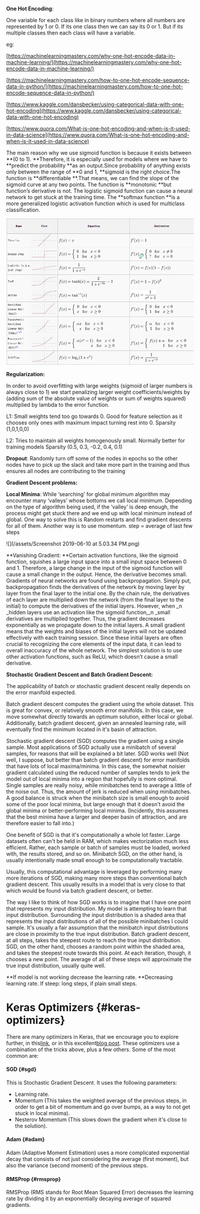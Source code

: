 **One Hot Encoding**:

One variable for each class like in binary numbers where all numbers are represented by 1 or 0. If its one class then we can say its 0 or 1. But if its multiple classes then each class will have a variable.

eg:

[https://machinelearningmastery.com/why-one-hot-encode-data-in-machine-learning/](https://machinelearningmastery.com/why-one-hot-encode-data-in-machine-learning/)

[https://machinelearningmastery.com/how-to-one-hot-encode-sequence-data-in-python/](https://machinelearningmastery.com/how-to-one-hot-encode-sequence-data-in-python/)

[https://www.kaggle.com/dansbecker/using-categorical-data-with-one-hot-encoding](https://www.kaggle.com/dansbecker/using-categorical-data-with-one-hot-encoding)

[https://www.quora.com/What-is-one-hot-encoding-and-when-is-it-used-in-data-science](https://www.quora.com/What-is-one-hot-encoding-and-when-is-it-used-in-data-science)

The main reason why we use sigmoid function is because it exists between **\(0 to 1\). **Therefore, it is especially used for models where we have to **predict the probability **as an output.Since probability of anything exists only between the range of **0 and 1, **sigmoid is the right choice.The function is **differentiable **.That means, we can find the slope of the sigmoid curve at any two points. The function is **monotonic **but function’s derivative is not. The logistic sigmoid function can cause a neural network to get stuck at the training time. The **softmax function **is a more generalized logistic activation function which is used for multiclass classification.

![](/assets/import.png)

**Regularization:**

In order to avoid overfitting with large weights \(sigmoid of larger numbers is always close to 1\) we start penalizing larger weight coefficients/weights by \(adding sum of the absolute value of weights or sum of weights squared\) multiplied by lambda to the error function.

L1: Small weights tend too go towards 0. Good for feature selection as it chooses only ones with maximum impact turning rest into 0. Sparsity \(1,0,1,0,0\)

L2: Tries to maintain  all weights homogenously small. Normally better for training models Sparsity \(0.5, 0.3, -0.2, 0.4, 0.1\)

**Dropout**: Randomly turn off some of the nodes in epochs so the other nodes have to pick up the slack and take more part in the training and thus ensures all nodes are contributing to the training

**Gradient Descent problems:**

**Local Minima**: While ‘searching’ for global minimum algorithm may encounter many ‘valleys’ whose bottoms we call local minimum. Depending on the type of algorithm being used, if the ‘valley’ is deep enough, the process might get stuck there and we end up with local minimum instead of global. One way to solve this is Random restarts and find gradient descents for all of them. Another way is to use momentum.  step = average of last few steps

![](/assets/Screenshot 2019-06-10 at 5.03.34 PM.png)

**Vanishing Gradient: **Certain activation functions, like the sigmoid function, squishes a large input space into a small input space between 0 and 1. Therefore, a large change in the input of the sigmoid function will cause a small change in the output. Hence, the derivative becomes small. Gradients of neural networks are found using backpropagation. Simply put, backpropagation finds the derivatives of the network by moving layer by layer from the final layer to the initial one. By the chain rule, the derivatives of each layer are multiplied down the network \(from the final layer to the initial\) to compute the derivatives of the initial layers. However, when \_n \_hidden layers use an activation like the sigmoid function,\_n \_small derivatives are multiplied together. Thus, the gradient decreases exponentially as we propagate down to the initial layers. A small gradient means that the weights and biases of the initial layers will not be updated effectively with each training session. Since these initial layers are often crucial to recognizing the core elements of the input data, it can lead to overall inaccuracy of the whole network. The simplest solution is to use other activation functions, such as ReLU, which doesn’t cause a small derivative.

**Stochastic Gradient Descent and Batch Gradient Descent:**

The applicability of batch or stochastic gradient descent really depends on the error manifold expected.

Batch gradient descent computes the gradient using the whole dataset. This is great for convex, or relatively smooth error manifolds. In this case, we move somewhat directly towards an optimum solution, either local or global. Additionally, batch gradient descent, given an annealed learning rate, will eventually find the minimum located in it's basin of attraction.

Stochastic gradient descent \(SGD\) computes the gradient using a single sample. Most applications of SGD actually use a minibatch of several samples, for reasons that will be explained a bit later. SGD works well \(Not well, I suppose, but better than batch gradient descent\) for error manifolds that have lots of local maxima/minima. In this case, the somewhat noisier gradient calculated using the reduced number of samples tends to jerk the model out of local minima into a region that hopefully is more optimal. Single samples are really noisy, while minibatches tend to average a little of the noise out. Thus, the amount of jerk is reduced when using minibatches. A good balance is struck when the minibatch size is small enough to avoid some of the poor local minima, but large enough that it doesn't avoid the global minima or better-performing local minima. \(Incidently, this assumes that the best minima have a larger and deeper basin of attraction, and are therefore easier to fall into.\)

One benefit of SGD is that it's computationally a whole lot faster. Large datasets often can't be held in RAM, which makes vectorization much less efficient. Rather, each sample or batch of samples must be loaded, worked with, the results stored, and so on. Minibatch SGD, on the other hand, is usually intentionally made small enough to be computationally tractable.

Usually, this computational advantage is leveraged by performing many more iterations of SGD, making many more steps than conventional batch gradient descent. This usually results in a model that is very close to that which would be found via batch gradient descent, or better.

The way I like to think of how SGD works is to imagine that I have one point that represents my input distribution. My model is attempting to learn that input distribution. Surrounding the input distribution is a shaded area that represents the input distributions of all of the possible minibatches I could sample. It's usually a fair assumption that the minibatch input distributions are close in proximity to the true input distribution. Batch gradient descent, at all steps, takes the steepest route to reach the true input distribution. SGD, on the other hand, chooses a random point within the shaded area, and takes the steepest route towards this point. At each iteration, though, it chooses a new point. The average of all of these steps will approximate the true input distribution, usually quite well.

**If model is not working decrease the learning rate. **Decreasing learning rate. If steep: long steps, if plain small steps.

# Keras Optimizers {#keras-optimizers}

There are many optimizers in Keras, that we encourage you to explore further, in this[link](https://keras.io/optimizers/), or in this excellent[blog post](http://ruder.io/optimizing-gradient-descent/index.html#rmsprop). These optimizers use a combination of the tricks above, plus a few others. Some of the most common are:

#### SGD {#sgd}

This is Stochastic Gradient Descent. It uses the following parameters:

* Learning rate.
* Momentum \(This takes the weighted average of the previous steps, in order to get a bit of momentum and go over bumps, as a way to not get stuck in local minima\).
* Nesterov Momentum \(This slows down the gradient when it's close to the solution\).

#### Adam {#adam}

Adam \(Adaptive Moment Estimation\) uses a more complicated exponential decay that consists of not just considering the average \(first moment\), but also the variance \(second moment\) of the previous steps.

#### RMSProp {#rmsprop}

RMSProp \(RMS stands for Root Mean Squared Error\) decreases the learning rate by dividing it by an exponentially decaying average of squared gradients.

